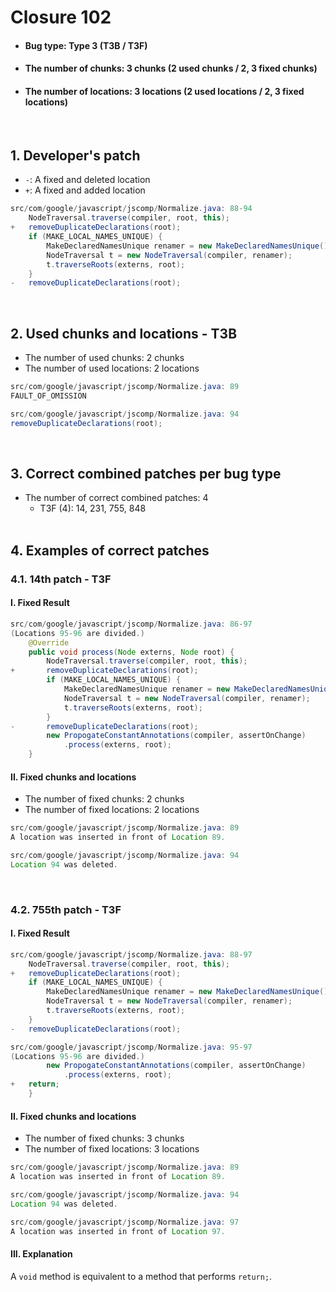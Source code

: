 # Closure 102
* <h4>Bug type: Type 3 (T3B / T3F)</h4>
* <h4>The number of chunks: 3 chunks (2 used chunks / 2, 3 fixed chunks)</h4>
* <h4>The number of locations: 3 locations (2 used locations / 2, 3 fixed locations)</h4>
<br>

## 1. Developer's patch
* `-`: A fixed and deleted location
* `+`: A fixed and added location
```java
src/com/google/javascript/jscomp/Normalize.java: 88-94
    NodeTraversal.traverse(compiler, root, this);            
+   removeDuplicateDeclarations(root);            
    if (MAKE_LOCAL_NAMES_UNIQUE) {            
        MakeDeclaredNamesUnique renamer = new MakeDeclaredNamesUnique();            
        NodeTraversal t = new NodeTraversal(compiler, renamer);            
        t.traverseRoots(externs, root);            
    }            
-   removeDuplicateDeclarations(root);
```
<br>

## 2. Used chunks and locations - T3B
* The number of used chunks: 2 chunks
* The number of used locations: 2 locations
```java
src/com/google/javascript/jscomp/Normalize.java: 89
FAULT_OF_OMISSION
```

```java
src/com/google/javascript/jscomp/Normalize.java: 94
removeDuplicateDeclarations(root);
```
<br>

## 3. Correct combined patches per bug type
* The number of correct combined patches: 4
    * T3F (4): 14, 231, 755, 848
<br><br>

## 4. Examples of correct patches
### 4.1. 14th patch - T3F
#### I. Fixed Result
```java
src/com/google/javascript/jscomp/Normalize.java: 86-97
(Locations 95-96 are divided.)
    @Override            
    public void process(Node externs, Node root) {
        NodeTraversal.traverse(compiler, root, this);
+       removeDuplicateDeclarations(root);
        if (MAKE_LOCAL_NAMES_UNIQUE) {
            MakeDeclaredNamesUnique renamer = new MakeDeclaredNamesUnique();
            NodeTraversal t = new NodeTraversal(compiler, renamer);
            t.traverseRoots(externs, root);
        }
-       removeDuplicateDeclarations(root);
        new PropogateConstantAnnotations(compiler, assertOnChange)
            .process(externs, root);
    }
```

#### II. Fixed chunks and locations 
* The number of fixed chunks: 2 chunks
* The number of fixed locations: 2 locations
```java
src/com/google/javascript/jscomp/Normalize.java: 89
A location was inserted in front of Location 89.
```

```java
src/com/google/javascript/jscomp/Normalize.java: 94
Location 94 was deleted.
```
<br>

### 4.2. 755th patch - T3F
#### I. Fixed Result
```java
src/com/google/javascript/jscomp/Normalize.java: 88-97
    NodeTraversal.traverse(compiler, root, this);     
+   removeDuplicateDeclarations(root);            
    if (MAKE_LOCAL_NAMES_UNIQUE) {            
        MakeDeclaredNamesUnique renamer = new MakeDeclaredNamesUnique();            
        NodeTraversal t = new NodeTraversal(compiler, renamer);            
        t.traverseRoots(externs, root);            
    }            
-   removeDuplicateDeclarations(root);
```

```java
src/com/google/javascript/jscomp/Normalize.java: 95-97
(Locations 95-96 are divided.)
        new PropogateConstantAnnotations(compiler, assertOnChange)            
            .process(externs, root);
+   return;
    }
```

#### II. Fixed chunks and locations 
* The number of fixed chunks: 3 chunks
* The number of fixed locations: 3 locations
```java
src/com/google/javascript/jscomp/Normalize.java: 89
A location was inserted in front of Location 89.
```

```java
src/com/google/javascript/jscomp/Normalize.java: 94
Location 94 was deleted.
```

```java
src/com/google/javascript/jscomp/Normalize.java: 97
A location was inserted in front of Location 97.
```

#### III. Explanation
A ```void``` method is equivalent to a method that performs ```return;```.
<br><br>